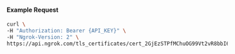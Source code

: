 
#### Example Request
```bash
curl \
-H "Authorization: Bearer {API_KEY}" \
-H "Ngrok-Version: 2" \
https://api.ngrok.com/tls_certificates/cert_2GjEzSTPfMChuOG99Vt2vR8bbI6
